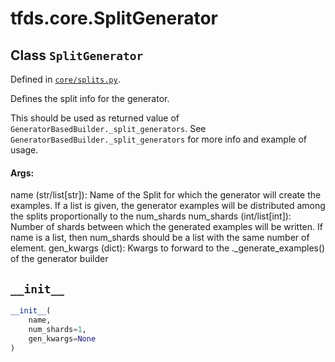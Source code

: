 <div itemscope itemtype="http://developers.google.com/ReferenceObject">
<meta itemprop="name" content="tfds.core.SplitGenerator" />
<meta itemprop="path" content="Stable" />
<meta itemprop="property" content="__init__"/>
</div>

# tfds.core.SplitGenerator

## Class `SplitGenerator`





Defined in [`core/splits.py`](https://github.com/tensorflow/datasets/tree/master/tensorflow_datasets/core/splits.py).

Defines the split info for the generator.

This should be used as returned value of
`GeneratorBasedBuilder._split_generators`.
See `GeneratorBasedBuilder._split_generators` for more info and example
of usage.

#### Args:

name (str/list[str]): Name of the Split for which the generator will create
  the examples. If a list is given, the generator examples will be
  distributed among the splits proportionally to the num_shards
num_shards (int/list[int]): Number of shards between which the generated
  examples will be written. If name is a list, then num_shards should be a
  list with the same number of element.
gen_kwargs (dict): Kwargs to forward to the ._generate_examples() of the
  generator builder

<h2 id="__init__"><code>__init__</code></h2>

``` python
__init__(
    name,
    num_shards=1,
    gen_kwargs=None
)
```





